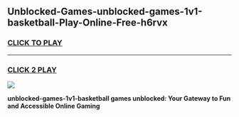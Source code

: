 
## Unblocked-Games-unblocked-games-1v1-basketball-Play-Online-Free-h6rvx
<h3>
<a href="https://premium76.site?title=unblocked-games-1v1-basketball&ref=26A">CLICK TO PLAY</a></h3>
<hr>

<h3>
<a href="https://premium76.site?title=unblocked-games-1v1-basketball&ref=26A">CLICK 2 PLAY</a>
  
</h3>

<a href="https://premium76.site?title=unblocked-games-1v1-basketball&ref=26A"><img src="https://clearcache.store/games.png"></a>


**unblocked-games-1v1-basketball games unblocked: Your Gateway to Fun and Accessible Online Gaming**
